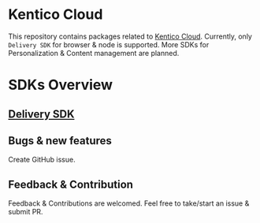 # Kentico Cloud

This repository contains packages related to [Kentico Cloud](https://kenticocloud.com/). Currently, only `Delivery SDK` for browser & node is supported. More SDKs for Personalization & Content management are planned. 

# SDKs Overview 

## [Delivery SDK](https://github.com/Enngage/KenticoCloudDeliveryTypeScriptSDK/packages/delivery) 

## Bugs & new features

Create GitHub issue.

## Feedback & Contribution

Feedback & Contributions are welcomed. Feel free to take/start an issue & submit PR.
